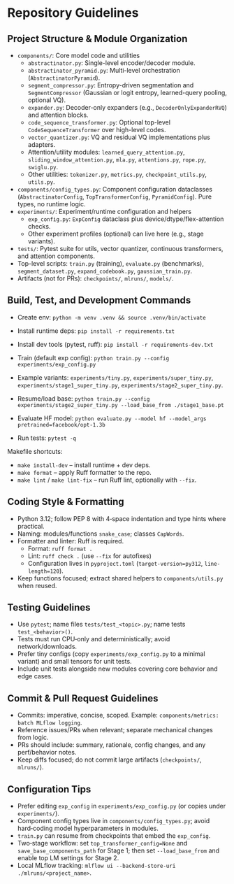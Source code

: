 # Repository Guidelines

## Project Structure & Module Organization
- `components/`: Core model code and utilities
  - `abstractinator.py`: Single-level encoder/decoder module.
  - `abstractinator_pyramid.py`: Multi-level orchestration (`AbstractinatorPyramid`).
  - `segment_compressor.py`: Entropy-driven segmentation and `SegmentCompressor` (Gaussian or logit entropy, learned-query pooling, optional VQ).
  - `expander.py`: Decoder-only expanders (e.g., `DecoderOnlyExpanderRVQ`) and attention blocks.
  - `code_sequence_transformer.py`: Optional top-level `CodeSequenceTransformer` over high-level codes.
  - `vector_quantizer.py`: VQ and residual VQ implementations plus adapters.
  - Attention/utility modules: `learned_query_attention.py`, `sliding_window_attention.py`, `mla.py`, `attentions.py`, `rope.py`, `swiglu.py`.
  - Other utilities: `tokenizer.py`, `metrics.py`, `checkpoint_utils.py`, `utils.py`.
- `components/config_types.py`: Component configuration dataclasses (`AbstractinatorConfig`, `TopTransformerConfig`, `PyramidConfig`). Pure types, no runtime logic.
- `experiments/`: Experiment/runtime configuration and helpers
  - `exp_config.py`: `ExpConfig` dataclass plus device/dtype/flex-attention checks.
  - Other experiment profiles (optional) can live here (e.g., stage variants).
- `tests/`: Pytest suite for utils, vector quantizer, continuous transformers, and attention components.
- Top-level scripts: `train.py` (training), `evaluate.py` (benchmarks), `segment_dataset.py`, `expand_codebook.py`, `gaussian_train.py`.
- Artifacts (not for PRs): `checkpoints/`, `mlruns/`, `models/`.

## Build, Test, and Development Commands
- Create env: `python -m venv .venv && source .venv/bin/activate`
- Install runtime deps: `pip install -r requirements.txt`
- Install dev tools (pytest, ruff): `pip install -r requirements-dev.txt`
- Train (default exp config): `python train.py --config experiments/exp_config.py`
- Example variants: `experiments/tiny.py`, `experiments/super_tiny.py`,
  `experiments/stage1_super_tiny.py`, `experiments/stage2_super_tiny.py`.
- Resume/load base: `python train.py --config experiments/stage2_super_tiny.py --load_base_from ./stage1_base.pt`
- Evaluate HF model: `python evaluate.py --model hf --model_args pretrained=facebook/opt-1.3b`
  
- Run tests: `pytest -q`

Makefile shortcuts:
- `make install-dev` – install runtime + dev deps.
- `make format` – apply Ruff formatter to the repo.
- `make lint` / `make lint-fix` – run Ruff lint, optionally with `--fix`.

## Coding Style & Formatting
- Python 3.12; follow PEP 8 with 4‑space indentation and type hints where practical.
- Naming: modules/functions `snake_case`; classes `CapWords`.
- Formatter and linter: Ruff is required.
  - Format: `ruff format .`
  - Lint: `ruff check .` (use `--fix` for autofixes)
  - Configuration lives in `pyproject.toml` (`target-version=py312`, `line-length=120`).
- Keep functions focused; extract shared helpers to `components/utils.py` when reused.

## Testing Guidelines
- Use `pytest`; name files `tests/test_<topic>.py`; name tests `test_<behavior>()`.
- Tests must run CPU‑only and deterministically; avoid network/downloads.
- Prefer tiny configs (copy `experiments/exp_config.py` to a minimal variant) and small tensors for unit tests.
- Include unit tests alongside new modules covering core behavior and edge cases.

## Commit & Pull Request Guidelines
- Commits: imperative, concise, scoped. Example: `components/metrics: batch MLflow logging`.
- Reference issues/PRs when relevant; separate mechanical changes from logic.
- PRs should include: summary, rationale, config changes, and any perf/behavior notes.
- Keep diffs focused; do not commit large artifacts (`checkpoints/`, `mlruns/`).

## Configuration Tips
- Prefer editing `exp_config` in `experiments/exp_config.py` (or copies under `experiments/`).
- Component config types live in `components/config_types.py`; avoid hard‑coding model hyperparameters in modules.
- `train.py` can resume from checkpoints that embed the `exp_config`.
- Two‑stage workflow: set `top_transformer_config=None` and `save_base_components_path` for Stage 1; then set `--load_base_from` and enable top LM settings for Stage 2.
- Local MLflow tracking: `mlflow ui --backend-store-uri ./mlruns/<project_name>`.
